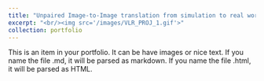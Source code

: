 ```yaml
---
title: "Unpaired Image-to-Image translation from simulation to real world images"
excerpt: "<br/><img src='/images/VLR_PROJ_1.gif'>"
collection: portfolio
---
```


This is an item in your portfolio. It can be have images or nice text. If you name the file .md, it will be parsed as markdown. If you name the file .html, it will be parsed as HTML. 
